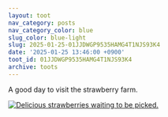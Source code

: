 ```yaml
---
layout: toot
nav_category: posts
nav_category_color: blue
slug_color: blue-light
slug: 2025-01-25-01JJDWGP9535HAMG4T1NJS93K4
date: '2025-01-25 13:46:00 +0900'
toot_id: 01JJDWGP9535HAMG4T1NJS93K4
archive: toots
---
```

<p>A good day to visit the strawberry farm.</p>
<div class='gallery'><div><a href='https://gts.invisibleparade.com/fileserver/01GH6B64M32N9Y4742YPSN8KAY/attachment/original/01JJDWF1P3AB35RG5245YN1Y7T.jpeg'><img src='https://gts.invisibleparade.com/fileserver/01GH6B64M32N9Y4742YPSN8KAY/attachment/small/01JJDWF1P3AB35RG5245YN1Y7T.jpeg' title='Delicious strawberries waiting to be picked.'/></a></div></div>
